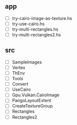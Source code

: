 app
---

* [ ] try-cairo-image-as-texture.hs
* [ ] try-use-cairo.hs
* [ ] try-multi-rectangles.hs
* [ ] try-multi-rectangles2.hs

src
---

* [ ] SampleImages
* [ ] Vertex
* [ ] ThEnv
* [ ] Tools
* [ ] Convert
* [ ] UseCairo
* [ ] Gpu.Vulkan.CairoImage
* [ ] PangoLayoutExtent
* [ ] CreateTextureGroup
* [ ] Rectangles
* [ ] Rectangles2
